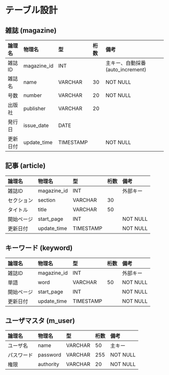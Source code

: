 # テーブル設計

## 雑誌 (magazine)
|論理名		|物理名				|型					|桁数|備考|
|:--|:--|:--|:--|:--|
|雑誌ID		|magazine_id	|INT					|		|主キー、自動採番(auto_increment)|
|雑誌名		|name				|VARCHAR		|30	|NOT NULL|
|号数		|number			|VARCHAR		|20	|NOT NULL|
|出版社		|publisher			|VARCHAR		|20	||
|発行日		|issue_date		|DATE				|		||
|更新日付	|update_time	|TIMESTAMP	|		|NOT NULL|

## 記事 (article)
|論理名			|物理名				|型					|桁数|備考|
|:--|:--|:--|:--|:--|
|雑誌ID			|magazine_id	|INT					|		|外部キー|
|セクション		|section			|VARCHAR		|30	||
|タイトル			|title					|VARCHAR		|50	||
|開始ページ	|start_page		|INT					|		|NOT NULL|
|更新日付		|update_time	|TIMESTAMP	|		|NOT NULL|

## キーワード (keyword)
|論理名			|物理名				|型					|桁数|備考|
|:--|:--|:--|:--|:--|
|雑誌ID			|magazine_id	|INT					|		|外部キー|
|単語			|word				|VARCHAR		|50	|NOT NULL|
|開始ページ	|start_page		|INT					|		|NOT NULL|
|更新日付		|update_time	|TIMESTAMP	|		|NOT NULL|

## ユーザマスタ (m_user)
|論理名		|物理名			|型				|桁数|備考|
|:--|:--|:--|:--|:--|
|ユーザ名	|name			|VARCHAR	|50	|主キー|
|パスワード	|password	|VARCHAR	|255	|NOT NULL|
|権限		|authority		|VARCHAR	|20	|NOT NULL|
